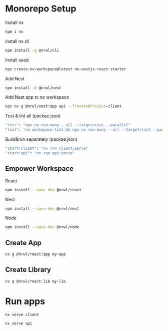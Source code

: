 
# Monorepo Setup
Install nx
```bash
npm i nx
```

install nx cli
```bash
npm install -g @nrwl/cli
```

Install seed
```bash
npx create-nx-workspace@latest nx-nestjs-react-starter
```

Add Nest
```bash
npm install -D @nrwl/nest
```

Add Nest app to nx workspace
```bash
npx nx g @nrwl/nest:app api --frontendProject=client
```

Test & lint all (packae.json)
```bash
"test": "npx nx run-many --all --target=test --parallel"
"lint": "nx workspace-lint && npx nx run-many --all --target=lint --parallel"
```

Build&run separately (packae.json)
```bash
"start:client": "nx run client:serve"
"start:api": "nx run api:serve"
```

## Empower Workspace

React
```bash
npm install --save-dev @nrwl/react
```
Nest
```bash
npm install --save-dev @nrwl/nest
```
Node
```bash
npm install --save-dev @nrwl/node
```

## Create App
```bash
nx g @nrwl/react:app my-app
```

## Create Library
```bash
nx g @nrwl/react:lib my-lib
```

# Run apps
```bash
nx serve client
```

```bash
nx serve api
```

